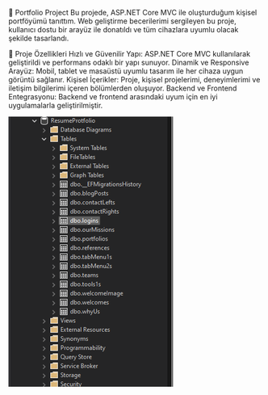 💼 Portfolio Project
Bu projede, ASP.NET Core MVC ile oluşturduğum kişisel portföyümü tanıttım. Web geliştirme becerilerimi sergileyen bu proje, kullanıcı dostu bir arayüz ile donatıldı ve tüm cihazlara uyumlu olacak şekilde tasarlandı.

📌 Proje Özellikleri
Hızlı ve Güvenilir Yapı: ASP.NET Core MVC kullanılarak geliştirildi ve performans odaklı bir yapı sunuyor.
Dinamik ve Responsive Arayüz: Mobil, tablet ve masaüstü uyumlu tasarım ile her cihaza uygun görüntü sağlanır.
Kişisel İçerikler: Proje, kişisel projelerimi, deneyimlerimi ve iletişim bilgilerimi içeren bölümlerden oluşuyor.
Backend ve Frontend Entegrasyonu: Backend ve frontend arasındaki uyum için en iyi uygulamalarla geliştirilmiştir.

![](https://github.com/ercansahin16/ResumePortfolio/blob/master/img/Ekran%20g%C3%B6r%C3%BCnt%C3%BCs%C3%BC%202024-11-03%20191944.png)
